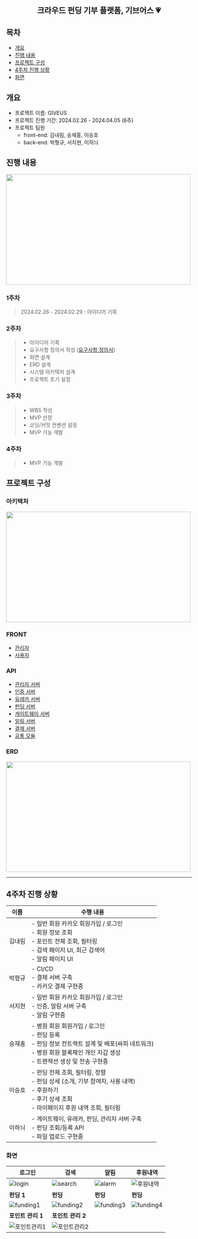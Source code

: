 <div align="center">
<h2> 크라우드 펀딩 기부 플랫폼, 기브어스 💗 </h2>
</div>

## 목차
- [개요](#개요)
- [진행 내용](#진행-내용)
- [프로젝트 구성](#프로젝트-구성)
- [4주차 진행 상황](#4주차-진행-상황)
- [화면](#화면)

## 개요
- 프로젝트 이름: GIVEUS
- 프로젝트 진행 기간: 2024.02.26 - 2024.04.05 (6주)
- 프로젝트 팀원
    - front-end: 김내림, 승재홍, 이승호
    - back-end:  박형규, 서지현, 이하늬

## 진행 내용
<img src="/uploads/ed8d691e29373b0ae5a9ba67700f4537/wbs공통.PNG" width="500" height="300"/>

### 1주차
>2024.02.26 - 2024.02.29 : 아이디어 기획
### 2주차
> - 아이디어 기획
> - 요구사항 정의서 작성 ([요구사항 정의서](https://yihoney.notion.site/1e21e94591c1482d99f7bac8f5a79649?pvs=4))<br>
> - 화면 설계
> - ERD 설계
> - 시스템 아키텍처 설계
> - 프로젝트 초기 설정
### 3주차
> - WBS 작성
> - MVP 선정
> - 코딩/커밋 컨벤션 설정
> - MVP 기능 개발
### 4주차
> - MVP 기능 개발

## 프로젝트 구성
### 아키텍처
<img src="/uploads/9da1ff5e0cb2874305834d3bc476e239/아키텍처.png" width="500" height="300"/>

### FRONT
- [관리자](https://lab.ssafy.com/s10-blockchain-contract-sub2/S10P22C206/-/tree/develop/frontend-admin?ref_type=heads)
- [사용자](https://lab.ssafy.com/s10-blockchain-contract-sub2/S10P22C206/-/tree/develop/frontend?ref_type=heads)
### API
- [관리자 서버](https://lab.ssafy.com/s10-blockchain-contract-sub2/S10P22C206/-/tree/develop/backend-admin?ref_type=heads)
- [인증 서버](https://lab.ssafy.com/s10-blockchain-contract-sub2/S10P22C206/-/tree/develop/backend-auth?ref_type=heads)
- [유레카 서버](https://lab.ssafy.com/s10-blockchain-contract-sub2/S10P22C206/-/tree/develop/backend-eureka?ref_type=heads)
- [펀딩 서버](https://lab.ssafy.com/s10-blockchain-contract-sub2/S10P22C206/-/tree/develop/backend-funding?ref_type=heads)
- [게이트웨이 서버](https://lab.ssafy.com/s10-blockchain-contract-sub2/S10P22C206/-/tree/develop/backend-gateway?ref_type=heads)
- [알림 서버](https://lab.ssafy.com/s10-blockchain-contract-sub2/S10P22C206/-/tree/develop/backend-notification?ref_type=heads)
- [결제 서버](https://lab.ssafy.com/s10-blockchain-contract-sub2/S10P22C206/-/tree/develop/backend-payment?ref_type=heads)
- [공통 모듈](https://lab.ssafy.com/s10-blockchain-contract-sub2/S10P22C206/-/tree/develop/backend-common?ref_type=heads)

### ERD
<img src="/uploads/fc456a736fa51cb5a5b8bb11bf5ae60d/GiveUs__1_.png" width="500" height="300"/>

---
## 4주차 진행 상황


| 이름  | 수행 내용                                                                                                |
|-----|------------------------------------------------------------------------------------------------------|
| 김내림 | - 일반 회원 카카오 회원가입 / 로그인<br>- 회원 정보 조회<br>- 포인트 전체 조회, 필터링<br>- 검색 페이지 UI, 최근 검색어<br>- 알림 페이지 UI       |
| 박형규 | - CI/CD<br>- 결제 서버 구축<br>- 카카오 결제 구현중                                                                |
| 서지현 | - 일반 회원 카카오 회원가입 / 로그인<br>- 인증, 알림 서버 구축<br>- 알림 구현중                                                 |
| 승재홍 | - 병원 회원 회원가입 / 로그인<br>- 펀딩 등록<br>- 펀딩 정보 컨트랙트 설계 및 배포(싸피 네트워크)<br>- 병원 회원 블록체인 개인 지갑 생성<br>- 트랜잭션 생성 및 전송 구현중|
| 이승호 | - 펀딩 전체 조회, 필터링, 정렬<br>- 펀딩 상세 (소개, 기부 참여자, 사용 내역)<br>- 후원하기<br>- 후기 상세 조회 <br>- 마이페이지 후원 내역 조회, 필터링 |
| 이하늬 | - 게이트웨이, 유레카, 펀딩, 관리자 서버 구축<br>- 펀딩 조회/등록 API<br>- 파일 업로드 구현중                                        |


### 화면

| 로그인                                                                 | 검색                                                                  | 알림         | 후원내역       |
|---------------------------------------------------------------------|---------------------------------------------------------------------|------------|------------|
| ![login](/uploads/40fcd37eb1d0fcddf080977a803304be/login.png)       | ![search](/uploads/548c84db7e6485f4a7a2876a00e2f925/search.png)     | ![alarm](/uploads/9634f2b1116d10c97a1828b70f87096a/alarm.png) | ![후원내역](/uploads/e7058ea9d8db6089ca8bd973275f4a59/후원내역.png) |
| **펀딩 1**                                                            | **펀딩**                                                              | **펀딩**         | **펀딩**         |
| ![funding1](/uploads/507f1b53585af38d20a49baff90a5292/funding1.png) | ![funding2](/uploads/910490afe9632088d24e5031c7c0d344/funding2.png) |![funding3](/uploads/588592f45ee15a9ec473cdebdd41864a/funding3.png)|![funding4](/uploads/ea453996f5859c212c71c6c58df33435/funding4.png)|
| **포인트 관리 1**                                                            | **포인트 관리 2**                                                            ||
|![포인트관리1](/uploads/e294ffac8c4e399f6c2c1d3832e0503f/포인트관리1.png)|  ![포인트관리2](/uploads/f15e894b8ee67d5f4afc2e77779c1e03/포인트관리2.png)                                                                   ||




